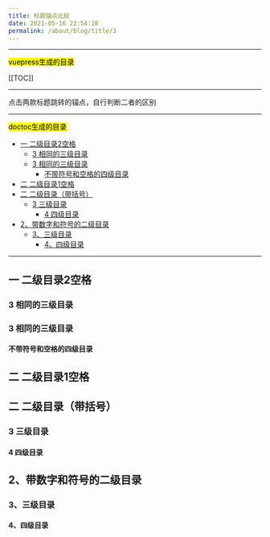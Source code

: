 ```yaml
---
title: 标题锚点比较
date: 2021-05-16 22:54:18
permalink: /about/blog/title/3
---
```


---

<mark>vuepress生成的目录</mark>

[[TOC]]

---

点击两款标题跳转的锚点，自行判断二者的区别

-----------------------------

<mark>doctoc生成的目录</mark>

<!-- START doctoc generated TOC please keep comment here to allow auto update -->
<!-- DON'T EDIT THIS SECTION, INSTEAD RE-RUN doctoc TO UPDATE -->


- [一  二级目录2空格](#%E4%B8%80--%E4%BA%8C%E7%BA%A7%E7%9B%AE%E5%BD%952%E7%A9%BA%E6%A0%BC)
  - [3  相同的三级目录](#3--%E7%9B%B8%E5%90%8C%E7%9A%84%E4%B8%89%E7%BA%A7%E7%9B%AE%E5%BD%95)
  - [3  相同的三级目录](#3--%E7%9B%B8%E5%90%8C%E7%9A%84%E4%B8%89%E7%BA%A7%E7%9B%AE%E5%BD%95-1)
    - [不带符号和空格的四级目录](#%E4%B8%8D%E5%B8%A6%E7%AC%A6%E5%8F%B7%E5%92%8C%E7%A9%BA%E6%A0%BC%E7%9A%84%E5%9B%9B%E7%BA%A7%E7%9B%AE%E5%BD%95)
- [二 二级目录1空格](#%E4%BA%8C-%E4%BA%8C%E7%BA%A7%E7%9B%AE%E5%BD%951%E7%A9%BA%E6%A0%BC)
- [二 二级目录（带括号）](#%E4%BA%8C-%E4%BA%8C%E7%BA%A7%E7%9B%AE%E5%BD%95%E5%B8%A6%E6%8B%AC%E5%8F%B7)
  - [3 三级目录](#3-%E4%B8%89%E7%BA%A7%E7%9B%AE%E5%BD%95)
    - [4 四级目录](#4-%E5%9B%9B%E7%BA%A7%E7%9B%AE%E5%BD%95)
- [2、带数字和符号的二级目录](#2%E5%B8%A6%E6%95%B0%E5%AD%97%E5%92%8C%E7%AC%A6%E5%8F%B7%E7%9A%84%E4%BA%8C%E7%BA%A7%E7%9B%AE%E5%BD%95)
  - [3、三级目录](#3%E4%B8%89%E7%BA%A7%E7%9B%AE%E5%BD%95)
    - [4、四级目录](#4%E5%9B%9B%E7%BA%A7%E7%9B%AE%E5%BD%95)

<!-- END doctoc generated TOC please keep comment here to allow auto update -->


-----------------------------



## 一  二级目录2空格

### 3  相同的三级目录

### 3  相同的三级目录

#### 不带符号和空格的四级目录



## 二 二级目录1空格

## 二 二级目录（带括号）



### 3 三级目录



#### 4 四级目录



## 2、带数字和符号的二级目录



### 3、三级目录





#### 4、四级目录

